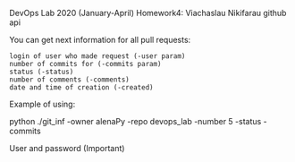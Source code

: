 DevOps Lab 2020 (January-April) Homework4: Viachaslau Nikifarau
github api

You can get next information for all pull requests:

    login of user who made request (-user param)
    number of commits for (-commits param)
    status (-status)
    number of comments (-comments)
    date and time of creation (-created)

Example of using:

python ./git_inf -owner alenaPy -repo devops_lab -number 5 -status -commits

User and password (Important)
